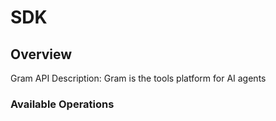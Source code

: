 # SDK

## Overview

Gram API Description: Gram is the tools platform for AI agents

### Available Operations
